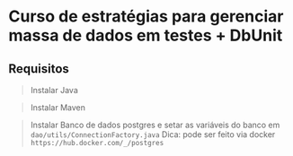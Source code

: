 # Curso de estratégias para gerenciar massa de dados em testes + DbUnit

## Requisitos

> Instalar Java

> Instalar Maven

> Instalar Banco de dados postgres e setar as variáveis do banco em `dao/utils/ConnectionFactory.java`
> Dica: pode ser feito via docker `https://hub.docker.com/_/postgres`
